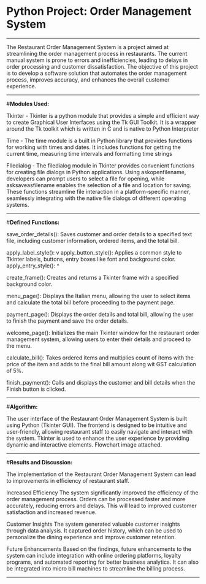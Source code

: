 # Python Project: Order Management System
-----------------------------------------------------------------------------------------------------------------------------------------------------------------------

The Restaurant Order Management System is a project aimed at streamlining the order management process in restaurants. The current manual system is prone to errors and inefficiencies, leading to delays in order processing and customer dissatisfaction. The objective of this project is to develop a software solution that automates the order management process, improves accuracy, and enhances the overall customer experience.

-----------------------------------------------------------------------------------------------------------------------------------------------------------------------

#**Modules Used:**

Tkinter - Tkinter is a python module that provides a simple and efficient way to create Graphical User Interfaces using the Tk GUI Toolkit. It is a wrapper around the Tk toolkit which is written in C and is native to Python Interpreter

Time - The time module is a built in Python library that provides functions for working with times and dates. It includes functions for getting the current time, measuring time intervals and formatting time strings

FIledialog - The filedialog module in Tkinter provides convenient functions for creating file dialogs in Python applications. Using askopenfilename, developers can prompt users to select a file for opening, while asksaveasfilename enables the selection of a file and location for saving. These functions streamline file interaction in a platform-specific manner, seamlessly integrating with the native file dialogs of different operating systems.

-----------------------------------------------------------------------------------------------------------------------------------------------------------------------

#**Defined Functions:**

save_order_details(): Saves customer and order details to a specified text file, including customer information, ordered items, and the total bill.

apply_label_style(): v
apply_button_style(): Applies a common style to Tkinter labels, buttons, entry boxes like font and background color.
apply_entry_style(): ^

create_frame(): Creates and returns a Tkinter frame with a specified background color.

menu_page(): Displays the Italian menu, allowing the user to select items and calculate the total bill before proceeding to the payment page.

payment_page(): Displays the order details and total bill, allowing the user to finish the payment and save the order details.

welcome_page(): Initializes the main Tkinter window for the restaurant order management system, allowing users to enter their details and proceed to the menu.

calculate_bill(): Takes ordered items and multiplies count of items with the price of the item and adds to the final bill amount along wit GST calculation of 5%.

finish_payment(): Calls and displays the customer and bill details when the Finish button is clicked.

-----------------------------------------------------------------------------------------------------------------------------------------------------------------------

#**Algorithm:**

The user interface of the Restaurant Order Management System is built using Python (Tkinter GUI). The frontend is designed to be intuitive and user-friendly, allowing restaurant staff to easily navigate and interact with the system. Tkinter is used to enhance the user experience by providing dynamic and interactive elements. Flowchart image attached.

-----------------------------------------------------------------------------------------------------------------------------------------------------------------------

#**Results and Discussion:**

The implementation of the Restaurant Order Management System can lead to improvements in efficiency of restaurant staff.

Increased Efficiency
The system significantly improved the efficiency of the order management process. Orders can be processed faster and more accurately, reducing errors and delays. This will lead to improved customer satisfaction and increased revenue.

Customer Insights
The system generated valuable customer insights through data analysis. It captured order history, which can be used to personalize the dining experience and improve customer retention.

Future Enhancements
Based on the findings, future enhancements to the system can include integration with online ordering platforms, loyalty programs, and automated reporting for better business analytics. It can also be integrated into micro bill machines to streamline the billing process.

-----------------------------------------------------------------------------------------------------------------------------------------------------------------------
